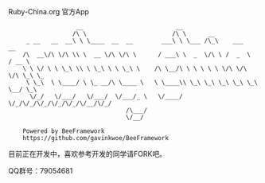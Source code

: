 Ruby-China.org 官方App

    
    			       __                          __
    				  /\ \                        /\ \      __
    	 _ __   __  __\ \ \____  __  __        ___\ \ \___ /\_\    ___      __
    	/\  __\/\ \/\ \\ \  __ \/\ \/\ \      / ___\ \  _  \/\ \ /  _  \  / __ \
    	\ \ \/ \ \ \_\ \\ \ \_\ \ \ \_\ \    /\ \__/\ \ \ \ \ \ \/\ \/\ \/\ \_\ \_
    	 \ \_\  \ \____/ \ \_ __/\ \____ \   \ \____\\ \_\ \_\ \_\ \_\ \_\ \__/ \_\
    	  \/_/   \/___/   \/___/  \/___/_ \   \/____/ \/_/\/_/\/_/\/_/\/_/\/__/\/_/
    								 /\___/
    								 \/__/
    
    	Powered by BeeFramework
    	https://github.com/gavinkwoe/BeeFramework
    

目前正在开发中，喜欢参考开发的同学请FORK吧。

QQ群号：79054681



